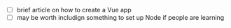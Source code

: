 - [ ] brief article on how to create a Vue app
- [ ] may be worth includign something to set up Node if people are learning